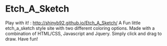 # Etch_A_Sketch
Play with it! : http://shinyb92.github.io/Etch_A_Sketch/
A Fun little etch_a_sketch style site with two different coloring options.
Made with a combination of HTML/CSS, Javascript and Jquery. 
Simply click and drag to draw. Have fun! 


 
